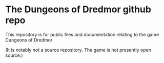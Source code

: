 # The Dungeons of Dredmor github repo

This repository is for public files and documentation relating to the game Dungeons of Dredmor

(It is notably _not_ a source repository.  The game is not presently open source.)

